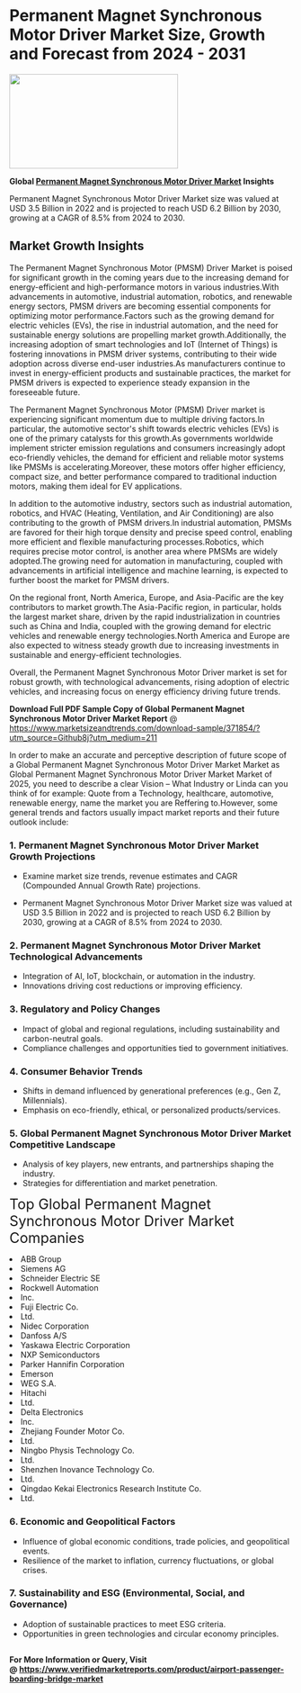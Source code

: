 <H1>Permanent Magnet Synchronous Motor Driver Market Size, Growth and Forecast from 2024 - 2031</H1><img class="aligncenter size-medium wp-image-584254" src="https://thirdeyenews.in/wp-content/uploads/2024/09/Global-Market-Research-300x168.jpeg" alt="" width="300" height="168" /><p><strong>Global&nbsp;<a href="https://www.marketsizeandtrends.com/download-sample/371854/?utm_source=Github8j?utm_medium=211">Permanent Magnet Synchronous Motor Driver Market</a> Insights</strong></p><p>Permanent Magnet Synchronous Motor Driver Market size was valued at USD 3.5 Billion in 2022 and is projected to reach USD 6.2 Billion by 2030, growing at a CAGR of 8.5% from 2024 to 2030.</p><p><h2>Market Growth Insights</h2> <p>The Permanent Magnet Synchronous Motor (PMSM) Driver Market is poised for significant growth in the coming years due to the increasing demand for energy-efficient and high-performance motors in various industries.With advancements in automotive, industrial automation, robotics, and renewable energy sectors, PMSM drivers are becoming essential components for optimizing motor performance.Factors such as the growing demand for electric vehicles (EVs), the rise in industrial automation, and the need for sustainable energy solutions are propelling market growth.Additionally, the increasing adoption of smart technologies and IoT (Internet of Things) is fostering innovations in PMSM driver systems, contributing to their wide adoption across diverse end-user industries.As manufacturers continue to invest in energy-efficient products and sustainable practices, the market for PMSM drivers is expected to experience steady expansion in the foreseeable future.</p> <p>The Permanent Magnet Synchronous Motor (PMSM) Driver market is experiencing significant momentum due to multiple driving factors.In particular, the automotive sector's shift towards electric vehicles (EVs) is one of the primary catalysts for this growth.As governments worldwide implement stricter emission regulations and consumers increasingly adopt eco-friendly vehicles, the demand for efficient and reliable motor systems like PMSMs is accelerating.Moreover, these motors offer higher efficiency, compact size, and better performance compared to traditional induction motors, making them ideal for EV applications.</p> <p>In addition to the automotive industry, sectors such as industrial automation, robotics, and HVAC (Heating, Ventilation, and Air Conditioning) are also contributing to the growth of PMSM drivers.In industrial automation, PMSMs are favored for their high torque density and precise speed control, enabling more efficient and flexible manufacturing processes.Robotics, which requires precise motor control, is another area where PMSMs are widely adopted.The growing need for automation in manufacturing, coupled with advancements in artificial intelligence and machine learning, is expected to further boost the market for PMSM drivers.</p> <p>On the regional front, North America, Europe, and Asia-Pacific are the key contributors to market growth.The Asia-Pacific region, in particular, holds the largest market share, driven by the rapid industrialization in countries such as China and India, coupled with the growing demand for electric vehicles and renewable energy technologies.North America and Europe are also expected to witness steady growth due to increasing investments in sustainable and energy-efficient technologies.</p> <p>Overall, the Permanent Magnet Synchronous Motor Driver market is set for robust growth, with technological advancements, rising adoption of electric vehicles, and increasing focus on energy efficiency driving future trends.</p> <p><span class=""><strong>Download Full PDF Sample Copy of Global Permanent Magnet Synchronous Motor Driver Market Report</strong> @ <a href="https://www.marketsizeandtrends.com/download-sample/371854/?utm_source=Github8j?utm_medium=211" target="_blank">https://www.marketsizeandtrends.com/download-sample/371854/?utm_source=Github8j?utm_medium=211</a></span></p><p>In order to make an accurate and perceptive description of future scope of a Global&nbsp;Permanent Magnet Synchronous Motor Driver Market Market as Global&nbsp;Permanent Magnet Synchronous Motor Driver Market Market of 2025, you need to describe a clear Vision &ndash; What Industry or Linda can you think of for example: Quote from a Technology, healthcare, automotive, renewable energy, name the market you are Reffering to.However, some general trends and factors usually impact market reports and their future outlook include:</p><h3>1.&nbsp;<strong>Permanent Magnet Synchronous Motor Driver Market Growth Projections</strong></h3><ul><li>Examine market size trends, revenue estimates and CAGR (Compounded Annual Growth Rate) projections.</li><li><p>Permanent Magnet Synchronous Motor Driver Market size was valued at USD 3.5 Billion in 2022 and is projected to reach USD 6.2 Billion by 2030, growing at a CAGR of 8.5% from 2024 to 2030.</p></li></ul><h3>2.&nbsp;<strong>Permanent Magnet Synchronous Motor Driver Market Technological Advancements</strong></h3><ul><li>Integration of AI, IoT, blockchain, or automation in the industry.</li><li>Innovations driving cost reductions or improving efficiency.</li></ul><h3>3.&nbsp;<strong>Regulatory and Policy Changes</strong></h3><ul><li>Impact of global and regional regulations, including sustainability and carbon-neutral goals.</li><li>Compliance challenges and opportunities tied to government initiatives.</li></ul><h3>4.&nbsp;<strong>Consumer Behavior Trends</strong></h3><ul><li>Shifts in demand influenced by generational preferences (e.g., Gen Z, Millennials).</li><li>Emphasis on eco-friendly, ethical, or personalized products/services.</li></ul><h3>5.&nbsp;<strong>Global Permanent Magnet Synchronous Motor Driver Market Competitive Landscape</strong></h3><ul><li>Analysis of key players, new entrants, and partnerships shaping the industry.</li><li>Strategies for differentiation and market penetration.</li></ul><p data-pm-slice="1 1 []"><span style="color: inherit; font-family: inherit; font-size: 25px;">Top Global Permanent Magnet Synchronous Motor Driver Market Companies</span></p><div class="" data-test-id=""><p><li>ABB Group</li><li> Siemens AG</li><li> Schneider Electric SE</li><li> Rockwell Automation</li><li> Inc.</li><li> Fuji Electric Co.</li><li> Ltd.</li><li> Nidec Corporation</li><li> Danfoss A/S</li><li> Yaskawa Electric Corporation</li><li> NXP Semiconductors</li><li> Parker Hannifin Corporation</li><li> Emerson</li><li> WEG S.A.</li><li> Hitachi</li><li> Ltd.</li><li> Delta Electronics</li><li> Inc.</li><li> Zhejiang Founder Motor Co.</li><li> Ltd.</li><li> Ningbo Physis Technology Co.</li><li> Ltd.</li><li> Shenzhen Inovance Technology Co.</li><li> Ltd.</li><li> Qingdao Kekai Electronics Research Institute Co.</li><li> Ltd.</li></p></div><h3>6.&nbsp;<strong>Economic and Geopolitical Factors</strong></h3><ul><li>Influence of global economic conditions, trade policies, and geopolitical events.</li><li>Resilience of the market to inflation, currency fluctuations, or global crises.</li></ul><h3>7.&nbsp;<strong>Sustainability and ESG (Environmental, Social, and Governance)</strong></h3><ul><li>Adoption of sustainable practices to meet ESG criteria.</li><li>Opportunities in green technologies and circular economy principles.</li></ul><h2><strong style="font-size: 14px;">For More Information or Query, Visit @&nbsp;</strong><a style="background-color: #ffffff; font-size: 14px;" href="https://www.marketsizeandtrends.com/report/permanent-magnet-synchronous-motor-driver-market/" target="_blank">https://www.verifiedmarketreports.com/product/airport-passenger-boarding-bridge-market</a></h2>